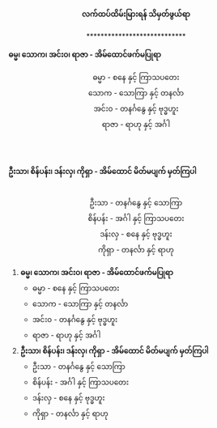 <h4 style="text-align:center">လက်ထပ်ထိမ်းမြားရန် သိမှတ်ဖွယ်ရာ</h4>
<p style="text-align:center">****************************</p>

<strong>ဓမ္မ၊ သောက၊ အင်းဝ၊ ရာဇာ - အိမ်ထောင်ဖက်မပြုရာ</strong>

<p style="text-align:center">ဓမ္မာ - စနေ နှင့် ကြာသပတေး<br>
သောက - သောကြာ နှင့် တနင်္လာ<br>
အင်း၀ - တနင်္ဂနွေ နှင့် ဗုဒ္ဓဟူး<br>
ရာဇာ - ရာဟု နှင့် အင်္ဂါ</p><br><br>

<strong>ဦးသာ၊ စိန်ပန်း၊ ဒန်းလှ၊ ကိုရှာ - အိမ်ထောင် မိတ်မပျက် မှတ်ကြပါ</strong><br><br>

<p style="text-align:center">ဦးသာ - တနင်္ဂနွေ နှင့် သောကြာ<br>
စိန်ပန်း - အင်္ဂါ နှင့် ကြာသပတေး<br>
ဒန်းလှ - စနေ နှင့် ဗုဒ္ဓဟူး<br>
ကိုရှာ - တနင်္လာ နှင့် ရာဟု</p>

<ol>
  <li><strong>ဓမ္မ၊ သောက၊ အင်းဝ၊ ရာဇာ - အိမ်ထောင်ဖက်မပြုရာ</strong> <ul>
      <li>ဓမ္မာ - စနေ နှင့် ကြာသပတေး</li>
      <li>သောက - သောကြာ နှင့် တနင်္လာ</li>
      <li>အင်း၀ - တနင်္ဂနွေ နှင့် ဗုဒ္ဓဟူး</li>
      <li>ရာဇာ - ရာဟု နှင့် အင်္ဂါ</li>
  </ul></li>
  <li><strong>ဦးသာ၊ စိန်ပန်း၊ ဒန်းလှ၊ ကိုရှာ - အိမ်ထောင် မိတ်မပျက် မှတ်ကြပါ</strong> <ul>
      <li>ဦးသာ - တနင်္ဂနွေ နှင့် သောကြာ</li>
      <li>စိန်ပန်း - အင်္ဂါ နှင့် ကြာသပတေး</li>
      <li>ဒန်းလှ - စနေ နှင့် ဗုဒ္ဓဟူး</li>
      <li>ကိုရှာ - တနင်္လာ နှင့် ရာဟု</li>
  </ul></li>
</ol>